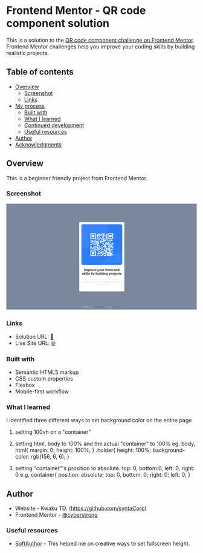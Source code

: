 # Frontend Mentor - QR code component solution

This is a solution to the [QR code component challenge on Frontend Mentor](https://www.frontendmentor.io/challenges/qr-code-component-iux_sIO_H). Frontend Mentor challenges help you improve your coding skills by building realistic projects.

## Table of contents

- [Overview](#overview)
  - [Screenshot](#screenshot)
  - [Links](#links)
- [My process](#my-process)
  - [Built with](#built-with)
  - [What I learned](#what-i-learned)
  - [Continued development](#continued-development)
  - [Useful resources](#useful-resources)
- [Author](#author)
- [Acknowledgments](#acknowledgments)

## Overview

This is a beginner friendly project from Frontend Mentor.

### Screenshot

![](./qr-code-screenshot.PNG)

### Links

- Solution URL: [📂](https://github.com/syntaCorp/qr-code-component-main)
- Live Site URL: [🌐](https://syntacorp.github.io/qr-code-component-main/)

### Built with

- Semantic HTML5 markup
- CSS custom properties
- Flexbox
- Mobile-first workflow

### What I learned

I identified three different ways to set background color on the entire page

1.  setting 100vh on a "container"
2.  setting html, body to 100% and the actual "container" to 100%
    eg.
    body, html{
    margin: 0;
    height: 100%;
    }
    .holder{
    height: 100%;
    background-color: rgb(156, 6, 6);
    }

3.  setting "container"'s prosition to absolute. top: 0, bottom:0, left: 0, right: 0
    e.g. container{
    position: absolute;
    top: 0,
    bottom: 0;
    right: 0;
    left: 0;
    }


## Author

- Website - Kwaku TD. (https://github.com/syntaCorp)
- Frontend Mentor - [@cyberstrong](https://www.frontendmentor.io/profile/syntaCorp)


### Useful resources

- [SoftAuthor](https://softauthor.com/) - This helped me on creative ways to set fullscreen height.
